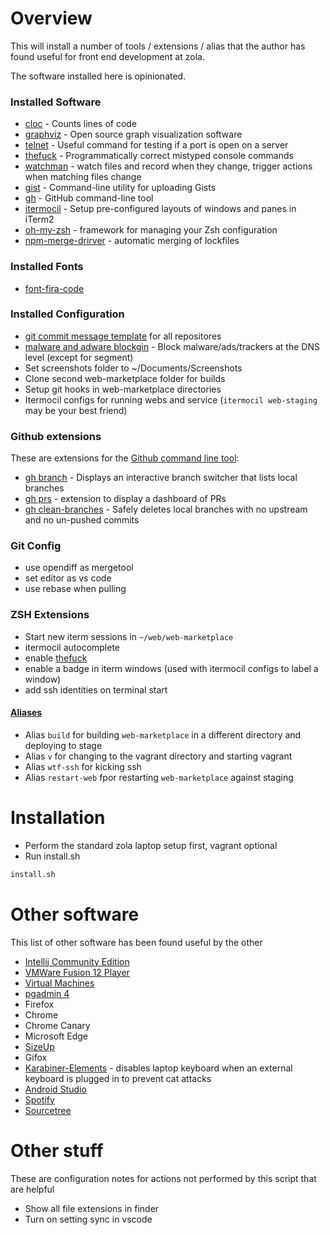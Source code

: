 # Overview

This will install a number of tools / extensions / alias that the author has found useful for
front end development at zola.

The software installed here is opinionated.

### Installed Software

- [cloc](https://github.com/AlDanial/cloc) - Counts lines of code
- [graphviz](https://graphviz.org/) - Open source graph visualization software
- [telnet](https://formulae.brew.sh/formula/telnet) - Useful command for testing if a port is open on a server
- [thefuck](https://formulae.brew.sh/formula/thefuck) - Programmatically correct mistyped console commands
- [watchman](https://facebook.github.io/watchman/) - watch files and record when they change, trigger actions when matching files change
- [gist](https://formulae.brew.sh/formula/gist) - Command-line utility for uploading Gists
- [gh](https://formulae.brew.sh/formula/gh) - GitHub command-line tool
- [itermocil](https://github.com/TomAnthony/itermocil) - Setup pre-configured layouts of windows and panes in iTerm2
- [oh-my-zsh](https://ohmyz.sh/) - framework for managing your Zsh configuration
- [npm-merge-drirver](https://www.npmjs.com/package/npm-merge-driver) - automatic merging of lockfiles

### Installed Fonts

- [font-fira-code](https://github.com/tonsky/FiraCode)

### Installed Configuration

- [git commit message template](https://github.com/johnnaegle/zola-laptop/blob/main/configs/.gitmessage) for all repositores
- [malware and adware blockgin](https://github.com/StevenBlack/hosts) - Block malware/ads/trackers at the DNS level (except for segment)
- Set screenshots folder to ~/Documents/Screenshots
- Clone second web-marketplace folder for builds
- Setup git hooks in web-marketplace directories
- Itermocil configs for running webs and service (`itermocil web-staging` may be your best friend)

### Github extensions

These are extensions for the [Github command line tool](https://formulae.brew.sh/formula/gh):

- [gh branch](https://github.com/mislav/gh-branch) - Displays an interactive branch switcher that lists local branches
- [gh prs](https://github.com/dlvhdr/gh-prs) - extension to display a dashboard of PRs
- [gh clean-branches](https://github.com/davidraviv/gh-clean-branches) - Safely deletes local branches with no upstream and no un-pushed commits

### Git Config

- use opendiff as mergetool
- set editor as vs code
- use rebase when pulling

### ZSH Extensions

- Start new iterm sessions in `~/web/web-marketplace`
- itermocil autocomplete
- enable [thefuck](https://formulae.brew.sh/formula/thefuck)
- enable a badge in iterm windows (used with itermocil configs to label a window)
- add ssh identities on terminal start

#### [Aliases](https://github.com/johnnaegle/zola-laptop/blob/main/oh-my-zsh/custom/aliases.zsh)

- Alias `build` for building `web-marketplace` in a different directory and deploying to stage
- Alias `v` for changing to the vagrant directory and starting vagrant
- Alias `wtf-ssh` for kicking ssh
- Alias `restart-web` fpor restarting `web-marketplace` against staging

# Installation

- Perform the standard zola laptop setup first, vagrant optional
- Run install.sh

```zsh
install.sh
```

# Other software

This list of other software has been found useful by the other

- [Intellij Community Edition](https://www.jetbrains.com/idea/downloada/#section=mac)
- [VMWare Fusion 12 Player](https://www.vmware.com/products/fusion.html)
- [Virtual Machines](https://modern.ie)
- [pgadmin 4](https://www.pgadmin.org/download/pgadmin-4-macos/)
- Firefox
- Chrome
- Chrome Canary
- Microsoft Edge
- [SizeUp](https://www.irradiatedsoftware.com/downloads/?file=SizeUp.zip)
- Gifox
- [Karabiner-Elements](https://karabiner-elements.pqrs.org/docs/getting-started/installation/) - disables laptop keyboard when an external keyboard is plugged in to prevent cat attacks
- [Android Studio](https://developer.android.com/studio)
- [Spotify](https://www.spotify.com/us/download/other/)
- [Sourcetree](https://www.sourcetreeapp.com/)

# Other stuff

These are configuration notes for actions not performed by this script that are helpful

- Show all file extensions in finder
- Turn on setting sync in vscode
